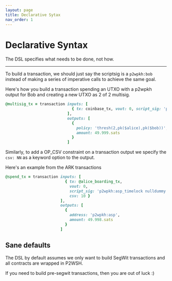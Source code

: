 ```yaml
---
layout: page
title: Declarative Sytax
nav_order: 1
---
```


# Declarative Syntax
The DSL specifies what needs to be done, not how. 

---

To build a transaction, we should just say the scriptsig is a
`p2wpkh:bob` instead of making a series of imperative calls to achieve
the same goal.

Here's how you build a transaction spending an UTXO with a p2wpkh
output for Bob and creating a new UTXO as 2 of 2 multisig.

```ruby
@multisig_tx = transaction inputs: [
                             { tx: coinbase_tx, vout: 0, script_sig: 'p2wpkh:bob', sighash: :all }
                           ],
                           outputs: [
                             {
                               policy: 'thresh(2,pk($alice),pk($bob))',
                               amount: 49.999.sats
                             }
                           ]
```

Similarly, to add a OP_CSV constraint on a transaction output we
specify the `csv: NN` as a keyword option to the output.

Here's an example from the ARK transactions


```ruby
@spend_tx = transaction inputs: [
                          { tx: @alice_boarding_tx,
                            vout: 0,
                            script_sig: 'p2wpkh:asp_timelock nulldummy nulldummy nulldummy',
                            csv: 10 }
                        ],
                        outputs: [
                          {
                            address: 'p2wpkh:asp',
                            amount: 49.998.sats
                          }
                        ]
```

## Sane defaults

The DSL by default assumes we only want to build SegWit transactions
and all contracts are wrapped in P2WSH.

If you need to build pre-segwit transactions, then you are out of luck
:)
